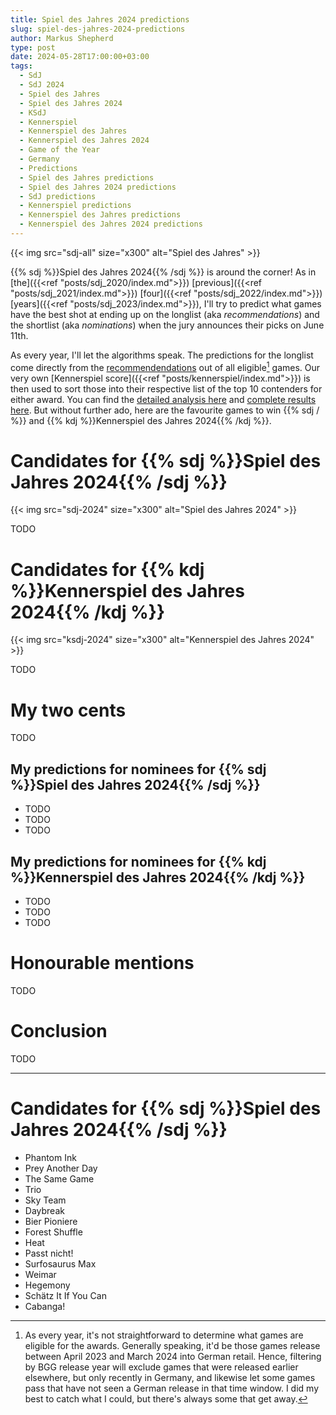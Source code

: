 ```yaml
---
title: Spiel des Jahres 2024 predictions
slug: spiel-des-jahres-2024-predictions
author: Markus Shepherd
type: post
date: 2024-05-28T17:00:00+03:00
tags:
  - SdJ
  - SdJ 2024
  - Spiel des Jahres
  - Spiel des Jahres 2024
  - KSdJ
  - Kennerspiel
  - Kennerspiel des Jahres
  - Kennerspiel des Jahres 2024
  - Game of the Year
  - Germany
  - Predictions
  - Spiel des Jahres predictions
  - Spiel des Jahres 2024 predictions
  - SdJ predictions
  - Kennerspiel predictions
  - Kennerspiel des Jahres predictions
  - Kennerspiel des Jahres 2024 predictions
---
```


{{< img src="sdj-all" size="x300" alt="Spiel des Jahres" >}}

{{% sdj %}}Spiel des Jahres 2024{{% /sdj %}} is around the corner! As in [the]({{<ref "posts/sdj_2020/index.md">}}) [previous]({{<ref "posts/sdj_2021/index.md">}}) [four]({{<ref "posts/sdj_2022/index.md">}}) [years]({{<ref "posts/sdj_2023/index.md">}}), I'll try to predict what games have the best shot at ending up on the longlist (aka *recommendations*) and the shortlist (aka *nominations*) when the jury announces their picks on June 11th.

As every year, I'll let the algorithms speak. The predictions for the longlist come directly from the [recommendendations](https://recommend.games/#/?for=S_d_J&excludeRated=false&yearMin=2023&yearMax=2024) out of all eligible[^eligible] games. Our very own [Kennerspiel score]({{<ref "posts/kennerspiel/index.md">}}) is then used to sort those into their respective list of the top 10 contenders for either award. You can find the [detailed analysis here](predictions.py) and [complete results here](predictions.csv). But without further ado, here are the favourite games to win {{% sdj / %}} and {{% kdj %}}Kennerspiel des Jahres 2024{{% /kdj %}}.


# Candidates for {{% sdj %}}Spiel des Jahres 2024{{% /sdj %}}

{{< img src="sdj-2024" size="x300" alt="Spiel des Jahres 2024" >}}

TODO


# Candidates for {{% kdj %}}Kennerspiel des Jahres 2024{{% /kdj %}}

{{< img src="ksdj-2024" size="x300" alt="Kennerspiel des Jahres 2024" >}}

TODO


# My two cents

TODO


## My predictions for nominees for {{% sdj %}}Spiel des Jahres 2024{{% /sdj %}}

* TODO
* TODO
* TODO


## My predictions for nominees for {{% kdj %}}Kennerspiel des Jahres 2024{{% /kdj %}}

* TODO
* TODO
* TODO


# Honourable mentions

TODO


# Conclusion

TODO

---

# Candidates for {{% sdj %}}Spiel des Jahres 2024{{% /sdj %}}

- Phantom Ink
- Prey Another Day
- The Same Game
- Trio
- Sky Team
- Daybreak
- Bier Pioniere
- Forest Shuffle
- Heat
- Passt nicht!
- Surfosaurus Max
- Weimar
- Hegemony
- Schätz It If You Can
- Cabanga!

[^eligible]: As every year, it's not straightforward to determine what games are eligible for the awards. Generally speaking, it'd be those games release between April 2023 and March 2024 into German retail. Hence, filtering by BGG release year will exclude games that were released earlier elsewhere, but only recently in Germany, and likewise let some games pass that have not seen a German release in that time window. I did my best to catch what I could, but there's always some that get away.
